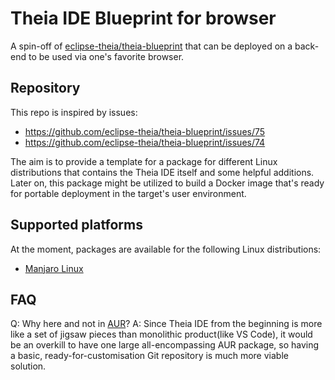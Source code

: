 # Theia IDE Blueprint for browser

A spin-off of [eclipse-theia/theia-blueprint](https://github.com/eclipse-theia/theia-blueprint) that can be deployed on a back-end to be used via one's favorite browser.

## Repository

This repo is inspired by issues:
- https://github.com/eclipse-theia/theia-blueprint/issues/75
- https://github.com/eclipse-theia/theia-blueprint/issues/74

The aim is to provide a template for a package for different Linux distributions that contains the Theia IDE itself and some helpful additions.
Later on, this package might be utilized to build a Docker image that's ready for portable deployment in the target's user environment.

## Supported platforms

At the moment, packages are available for the following Linux distributions:

- [Manjaro Linux](https://manjaro.org/)

## FAQ

Q: Why here and not in [AUR](https://aur.archlinux.org/)?
A: Since Theia IDE from the beginning is more like a set of jigsaw pieces than monolithic product(like VS Code), it would be an overkill to have one large all-encompassing AUR package, so having a basic, ready-for-customisation Git repository is much more viable solution.
